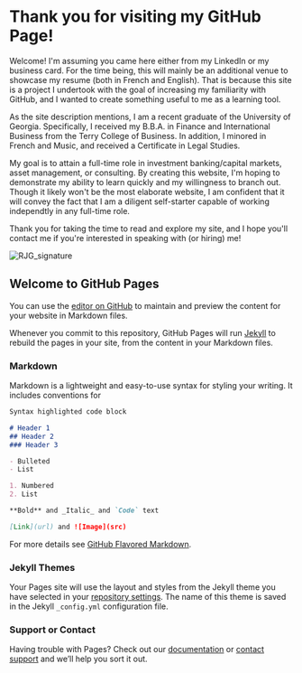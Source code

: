 # Thank you for visiting my GitHub Page!

Welcome! I'm assuming you came here either from my LinkedIn or my business card. For the time being, this will mainly be an additional venue to showcase my resume (both in French and English). That is because this site is a project I undertook with the goal of increasing my familiarity with GitHub, and I wanted to create something useful to me as a learning tool.

As the site description mentions, I am a recent graduate of the University of Georgia. Specifically, I received my B.B.A. in Finance and International Business from the Terry College of Business. In addition, I minored in French and Music, and received a Certificate in Legal Studies.

My goal is to attain a full-time role in investment banking/capital markets, asset management, or consulting. By creating this website, I'm hoping to demonstrate my ability to learn quickly and my willingness to branch out. Though it likely won't be the most elaborate website, I am confident that it will convey the fact that I am a diligent self-starter capable of working independtly in any full-time role.

Thank you for taking the time to read and explore my site, and I hope you'll contact me if you're interested in speaking with (or hiring) me!

![RJG_signature](https://user-images.githubusercontent.com/65424057/82128695-00ecf900-978b-11ea-9a47-7a492d3297ea.png)


## Welcome to GitHub Pages

You can use the [editor on GitHub](https://github.com/rjgary/Bio/edit/master/README.md) to maintain and preview the content for your website in Markdown files.

Whenever you commit to this repository, GitHub Pages will run [Jekyll](https://jekyllrb.com/) to rebuild the pages in your site, from the content in your Markdown files.

### Markdown

Markdown is a lightweight and easy-to-use syntax for styling your writing. It includes conventions for

```markdown
Syntax highlighted code block

# Header 1
## Header 2
### Header 3

- Bulleted
- List

1. Numbered
2. List

**Bold** and _Italic_ and `Code` text

[Link](url) and ![Image](src)
```

For more details see [GitHub Flavored Markdown](https://guides.github.com/features/mastering-markdown/).

### Jekyll Themes

Your Pages site will use the layout and styles from the Jekyll theme you have selected in your [repository settings](https://github.com/rjgary/Bio/settings). The name of this theme is saved in the Jekyll `_config.yml` configuration file.

### Support or Contact

Having trouble with Pages? Check out our [documentation](https://help.github.com/categories/github-pages-basics/) or [contact support](https://github.com/contact) and we’ll help you sort it out.
